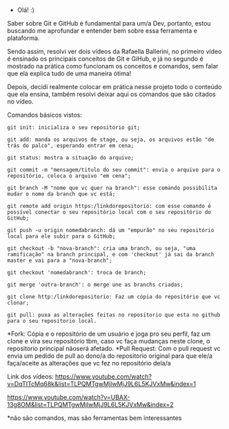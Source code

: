 - Olá! :)

Saber sobre Git e GitHub é fundamental para um/a Dev, portanto, estou buscando me aprofundar e entender bem sobre essa ferramenta e plataforma. 

Sendo assim, resolvi ver dois vídeos da Rafaella Ballerini, no primeiro vídeo é ensinado os principais conceitos de Git e GiHub, e já no segundo é mostrado na prática como funcionam os conceitos e comandos, sem falar que ela explica tudo de uma maneira ótima! 

Depois, decidi realmente colocar em prática nesse projeto todo o conteúdo que ela ensina, também resolvi deixar aqui os comandos que são citados no vídeo. 


Comandos básicos vistos:

    git init: inicializa o seu repositório git;

    git add: manda os arquivos de stage, ou seja, os arquivos estão "de trás do palco", esperando entrar em cena; 

    git status: mostra a situação do arquivo;

    git commit -m "mensagem/titulo do seu commit": envia o arquivo para o repositório, coloca o arquivo "em cena";

    git branch -M "nome que vc quer na branch": esse comando possibilita mudar o nome da branch que vc está;

    git remote add origin https:/linkdorepositorio: com esse comando é possível conectar o seu repositório local com o seu repositório do GitHub;

    git push -u origin nomedabranch: dá um "empurão" no seu repositório local para ele subir para o GitHub;

    git checkout -b "nova-branch": cria uma branch, ou seja, "uma ramificação" na branch principal, e com 'checkout' já sai da branch master e vai para a "nova-branch";

    git checkout 'nomedabranch': troca de branch;

    git merge 'outra-branch': o merge une as branchs criadas;

    git clone http:/linkdorepositorio: Faz um cópia do repositório que vc clonar;

    git pull: puxa as alterações feitas no repositorio que esta no github para o seu repositorio local.
    
    
*Fork: Cópia e o repositório de um usuário e joga pro seu perfil, faz um clone e vira seu repositório tbm, caso vc faça mudanças neste clone, o repositorio principal nãoserá afetado.
*Pull Request: Com o pull request vc envia um pedido de pull ao dono/a do repositorio original para que ele/a faça/aceite as alterações que vc fez no repositório dela/a

Link dos vídeos: 
https://www.youtube.com/watch?v=DqTITcMq68k&list=TLPQMTgwMjIwMjJ9L6L5KJVxMw&index=1 

https://www.youtube.com/watch?v=UBAX-13g8OM&list=TLPQMTgwMjIwMjJ9L6L5KJVxMw&index=2


*não são comandos, mas são ferramentas bem interessantes
